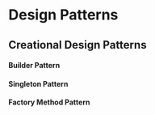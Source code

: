 # Design Patterns

## Creational Design Patterns
#### Builder Pattern
#### Singleton Pattern
#### Factory Method Pattern
